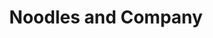 ---
layout: place
title: "Noodles and Company"
permalink: /pennsylvania/lancaster/noodles-and-company.html
stateAbbr: PA
stateName: Pennsylvania
cityName: Lancaster
seo:
  name: "Noodles and Company"
  type: Restaurant
  links: https://locations.noodles.com/pa/lancaster/2099-fruitville-pike?utm_campaign=soci&utm_medium=organic&utm_source=google
description: "Noodles and Company serves delicious sushi in Lancaster, Pennsylvania. Try fresh Japanese dishes for a great dining experience. "
place_id: ChIJV8X2RpojxokRv8LuDiJhPjw
photos:
  - name: >-
      places/ChIJV8X2RpojxokRv8LuDiJhPjw/photos/AeeoHcKl9ldMV8FjeF5bhAiYpqyYlP-1mv3JNzCyeXfGoUr5-vucrqo4w0POni6B0r7SEzs-sZfUmuw_MgznQxrhxRNaK6m4zkHQxLmopGOjFenxMlS4c6ajqMCuHvQq_VS3aRAzwYitaUhZgGXT5sz4HKVQ3uTR_-Rox0177M1sMBTzXxUYOm2HcybpinHCQ9DJfor4TLEt_m3Jfl_BB9mQayTOwG4WUguNZENFhmVTlUsVduDgdFg7XMQLezH6dDgo00iBjmOINUQs5uhzGTt_MBVrfHgjfLLonoNr24eG1aX0B5f9UwzsJI7lHAUt8oyMNkSLz7TP8VBfR1eSv3iv8eV9tjcSUbGiccby1TmS-04qo3c8Pr5rctzoerfT7vWSbN8eQGtGY8X32SGo6xFmdntP4U5fb74mdjMRO_hYjLc
    widthPx: 816
    heightPx: 612
    authorAttributions:
      - displayName: Sean Anderson
        uri: https://maps.google.com/maps/contrib/117133671467881338918
        photoUri: >-
          https://lh3.googleusercontent.com/a-/ALV-UjXlhcY8VxyVIwYgLP9ApO1sfDSosBfNo_qOjoe34RVaOrs5oUG0FA=s100-p-k-no-mo
    flagContentUri: >-
      https://www.google.com/local/imagery/report/?cb_client=maps_api_places.places_api&image_key=!1e10!2sCIHM0ogKEICAgIDcxa6hbQ&hl=en-US
    googleMapsUri: >-
      https://www.google.com/maps/place//data=!3m4!1e2!3m2!1sCIHM0ogKEICAgIDcxa6hbQ!2e10!4m2!3m1!1s0x89c6239a46f6c557:0x3c3e61220eeec2bf
  - name: >-
      places/ChIJV8X2RpojxokRv8LuDiJhPjw/photos/AeeoHcJz7aJkXWgx7uSfTnPTgJsfEq1l2knFKmWHZyiwJ7YZA7SQVjEmplK7_Mlii2A74IVtoaD8-W9m268LvytwqDqvzi01GeYB9I0tBnwSe5cr5RUi84BO8GpHE2YpuWhG_uoUG_Lp9mbXQwAactKVzRFT2AO6hKSMiNqSCuaFEr_2R2aOhTLdbVwdfFP4WfQp8epYqF75QMeaPcCd_HfGCZmYO2188gTmcXdrb6w6nfq-L-1ktQj6lW8soiLu27f0hkBQ5ZAvRjWbjd3x6ws0AhXap4FUuFJ6KEP9P96BxWFGlw
    widthPx: 1024
    heightPx: 576
    authorAttributions:
      - displayName: Noodles and Company
        uri: https://maps.google.com/maps/contrib/102876495348353487743
        photoUri: >-
          https://lh3.googleusercontent.com/a/ACg8ocIc382-9YuQT0qLvC5NjGMlkn1phFGlryAGWN_3APujbzyTVAw=s100-p-k-no-mo
    flagContentUri: >-
      https://www.google.com/local/imagery/report/?cb_client=maps_api_places.places_api&image_key=!1e10!2sAF1QipNUPoT99MQPtFml6ILRFQk6gUbfoBU70nfSg3a-&hl=en-US
    googleMapsUri: >-
      https://www.google.com/maps/place//data=!3m4!1e2!3m2!1sAF1QipNUPoT99MQPtFml6ILRFQk6gUbfoBU70nfSg3a-!2e10!4m2!3m1!1s0x89c6239a46f6c557:0x3c3e61220eeec2bf
  - name: >-
      places/ChIJV8X2RpojxokRv8LuDiJhPjw/photos/AeeoHcJikhr5-D38895en-0aKJR48cs-0nXL5ESfkP3HVX-vvKHnKoTLkHeqFu35ZOLWdbSXXB_7-ETFO5_aO8qV_oXPLMosJ12_PySBz5FovORXJ55cpZXKvAt3wsS4slr4U8KtZZe1PgVo0w9BHOv0ZPSawnSX7bzmGGIxk9FMdadu167idd8G3mivqsNLX4JTzZTTImrItNJ15rVfQEqauuV6AcH4Evd9N48XTW7pvG1M1F-dWhkJj59eylS6uj-oiKKcT1YG1bQQHR1rE7pbzCC_xEuN4gWKNUw6VPZgQyeq6w
    widthPx: 1200
    heightPx: 800
    authorAttributions:
      - displayName: Noodles and Company
        uri: https://maps.google.com/maps/contrib/102876495348353487743
        photoUri: >-
          https://lh3.googleusercontent.com/a/ACg8ocIc382-9YuQT0qLvC5NjGMlkn1phFGlryAGWN_3APujbzyTVAw=s100-p-k-no-mo
    flagContentUri: >-
      https://www.google.com/local/imagery/report/?cb_client=maps_api_places.places_api&image_key=!1e10!2sAF1QipNyBg1vTrWPczDFV_HqvMuYs7jbf2UhJGuKl4iO&hl=en-US
    googleMapsUri: >-
      https://www.google.com/maps/place//data=!3m4!1e2!3m2!1sAF1QipNyBg1vTrWPczDFV_HqvMuYs7jbf2UhJGuKl4iO!2e10!4m2!3m1!1s0x89c6239a46f6c557:0x3c3e61220eeec2bf
  - name: >-
      places/ChIJV8X2RpojxokRv8LuDiJhPjw/photos/AeeoHcJ7OCtJpzSga1xkYEylVZS5BJ79T3OelJy1ESkyCHJ3L8-GCY2mMU1dcu4xButQXP9_2sLXhUIdnXLyt9Pn007_BMzhKtVAbOLlOfiHw2Tkixtf7hucFNqNRELfMvLABQDITDOc5mvVRyxRJZb8MQ_eLnFndJXh7GRl6F2azDy_mrHZq9If_F_DgKbjE9Hj-sivox4rcsIP2dafCKHQ-BoHZ2302ypF-kFKPD1h4gj5C4ODtXVHsJtfN5wdabLRqlfNe9kivMkqMqLA4sG140JRuLfRDExWD5Zh2msIWrlV5A
    widthPx: 1200
    heightPx: 800
    authorAttributions:
      - displayName: Noodles and Company
        uri: https://maps.google.com/maps/contrib/102876495348353487743
        photoUri: >-
          https://lh3.googleusercontent.com/a/ACg8ocIc382-9YuQT0qLvC5NjGMlkn1phFGlryAGWN_3APujbzyTVAw=s100-p-k-no-mo
    flagContentUri: >-
      https://www.google.com/local/imagery/report/?cb_client=maps_api_places.places_api&image_key=!1e10!2sAF1QipMLgt09JmPj8z3VTtst7DFvqkQ9ONi_jnTOnyoe&hl=en-US
    googleMapsUri: >-
      https://www.google.com/maps/place//data=!3m4!1e2!3m2!1sAF1QipMLgt09JmPj8z3VTtst7DFvqkQ9ONi_jnTOnyoe!2e10!4m2!3m1!1s0x89c6239a46f6c557:0x3c3e61220eeec2bf
  - name: >-
      places/ChIJV8X2RpojxokRv8LuDiJhPjw/photos/AeeoHcJUpDvdIcjPMOiOY324TCJTplueUKAydXeb5K5DZ-NhvKdmLh937ypPfVkLh1yR2REgUlzLGRUcUxcSgkqxl37MIOG-BdJLB6TSWikyZeOyogoZVqTmhHnTy0S3kFGKxSW98s_fEB-W9_5C1Wufscz-AfISjLtW8B-hXinbbKp4HjvOFYBdCtqG1qtUNqtLq7st5E-3OZaSqXxYJzWzewDe2MqsxO1_o3-krlAtrlWoed414jauSu0FvRhkTmCN-aXij0xDN8Fj0yBWJtoDW9MeGXs27KXaQaxy6cme_TiCRw
    widthPx: 800
    heightPx: 800
    authorAttributions:
      - displayName: Noodles and Company
        uri: https://maps.google.com/maps/contrib/102876495348353487743
        photoUri: >-
          https://lh3.googleusercontent.com/a/ACg8ocIc382-9YuQT0qLvC5NjGMlkn1phFGlryAGWN_3APujbzyTVAw=s100-p-k-no-mo
    flagContentUri: >-
      https://www.google.com/local/imagery/report/?cb_client=maps_api_places.places_api&image_key=!1e10!2sAF1QipNwY-ltwOKlRbA8fSSPQDWgrOMTNSEZCiSD1IpI&hl=en-US
    googleMapsUri: >-
      https://www.google.com/maps/place//data=!3m4!1e2!3m2!1sAF1QipNwY-ltwOKlRbA8fSSPQDWgrOMTNSEZCiSD1IpI!2e10!4m2!3m1!1s0x89c6239a46f6c557:0x3c3e61220eeec2bf
  - name: >-
      places/ChIJV8X2RpojxokRv8LuDiJhPjw/photos/AeeoHcJPpqXA9vF-x9wSYpBI6Y0fpxanCoIRuGCUBE0kub8tYamRCK1BE6udiLPTLZacG56GUcoGnOdMrYTov7IrITnQcaHccmBPayDgOYhz1WQDiKk4xyIIqK8IoHcEQnmR-lFtwfWPgSrjCcI7x5iz3IDxsYicWj2yWQb_Yo_1gzYUaxErONeSyQUzYTuhU9N0PIuOj8nfwtDzzMZ6NcNmxaIoHr2uEQ43L3BEEEc3d6-M_GARtsokFq3O5pNpiI_ISHQKP0xSdZLdVsLEbkA2JrBLwgyfBi3bW3Lm89-hEsUv3g
    widthPx: 1200
    heightPx: 800
    authorAttributions:
      - displayName: Noodles and Company
        uri: https://maps.google.com/maps/contrib/102876495348353487743
        photoUri: >-
          https://lh3.googleusercontent.com/a/ACg8ocIc382-9YuQT0qLvC5NjGMlkn1phFGlryAGWN_3APujbzyTVAw=s100-p-k-no-mo
    flagContentUri: >-
      https://www.google.com/local/imagery/report/?cb_client=maps_api_places.places_api&image_key=!1e10!2sAF1QipOGxH0cKMG1rFlAwQuAJG1pdXXE1qbARMKGR66G&hl=en-US
    googleMapsUri: >-
      https://www.google.com/maps/place//data=!3m4!1e2!3m2!1sAF1QipOGxH0cKMG1rFlAwQuAJG1pdXXE1qbARMKGR66G!2e10!4m2!3m1!1s0x89c6239a46f6c557:0x3c3e61220eeec2bf
  - name: >-
      places/ChIJV8X2RpojxokRv8LuDiJhPjw/photos/AeeoHcJpVG4_rKJdGCZSastd57IrHlOz6frtn3ENskB7ekaqgUqApo0dejs4DIMJsRAHySSIQyGR1UKn4N3idQJt2sBGhOdMrh5SsOsn4CwUUz4ouZZGS4Ik3CpGNZ5D3E5HUzZf5SkMmwTL9kkCEKcN6IYH9skjALlD-J38sH6lPjp8Gsufen4Ymq8vsRGPCSeoSkq2CLe3iXkyLZlXMeD6_x8OxdKNfvICGwFQOud2K2QJJXNfznog5XBdjgliPsrBwEBul61vLZrBGLthIALi6VYN2LHm9Zs9vbv7Zm02qpHtXg
    widthPx: 800
    heightPx: 800
    authorAttributions:
      - displayName: Noodles and Company
        uri: https://maps.google.com/maps/contrib/102876495348353487743
        photoUri: >-
          https://lh3.googleusercontent.com/a/ACg8ocIc382-9YuQT0qLvC5NjGMlkn1phFGlryAGWN_3APujbzyTVAw=s100-p-k-no-mo
    flagContentUri: >-
      https://www.google.com/local/imagery/report/?cb_client=maps_api_places.places_api&image_key=!1e10!2sAF1QipMrNxSriAtwj4y4u38xlDRA5cNuc568IJUxeCQB&hl=en-US
    googleMapsUri: >-
      https://www.google.com/maps/place//data=!3m4!1e2!3m2!1sAF1QipMrNxSriAtwj4y4u38xlDRA5cNuc568IJUxeCQB!2e10!4m2!3m1!1s0x89c6239a46f6c557:0x3c3e61220eeec2bf
  - name: >-
      places/ChIJV8X2RpojxokRv8LuDiJhPjw/photos/AeeoHcJ8DXX0bCZpnoKkXcpnzU_OJfGT0F0qe7soyqceBT0B8bcr2caLxYoWUgE6yUDsPfBOoeTBNXsPwACRc4JxVq-H166XvQDD3DNSjaiFB4tMUXasKYv_XRmq0iGrQ6sP2rm6aRaQSq55L8vPXmMOFdZyxTjO05TvbTjrTWhmNfBlrR-VqCDYDor3MM94SmgYCbCy2JOT-6iNxTOV5hKUnrrlBRBGcbBCLRckcIU77GfaD0RY_YrGiOxzPLaOSHg4CrFG9Hirjk3L6hPrc6LPTRZx9C3P4wzfySRcuEOKzM-lRg
    widthPx: 1200
    heightPx: 800
    authorAttributions:
      - displayName: Noodles and Company
        uri: https://maps.google.com/maps/contrib/102876495348353487743
        photoUri: >-
          https://lh3.googleusercontent.com/a/ACg8ocIc382-9YuQT0qLvC5NjGMlkn1phFGlryAGWN_3APujbzyTVAw=s100-p-k-no-mo
    flagContentUri: >-
      https://www.google.com/local/imagery/report/?cb_client=maps_api_places.places_api&image_key=!1e10!2sAF1QipMCBk2uV1LQEhyn4mcMa8G4_V3lG8RUkVjMM0Jp&hl=en-US
    googleMapsUri: >-
      https://www.google.com/maps/place//data=!3m4!1e2!3m2!1sAF1QipMCBk2uV1LQEhyn4mcMa8G4_V3lG8RUkVjMM0Jp!2e10!4m2!3m1!1s0x89c6239a46f6c557:0x3c3e61220eeec2bf
  - name: >-
      places/ChIJV8X2RpojxokRv8LuDiJhPjw/photos/AeeoHcI9KuHTbhrD6QtlNJNfhsWo6eF58UUFdyevIQLj-7WixXpLxUAYYrqJVjfZ6pKVB_57ET-rSnVwETQJ5lxoZ0y5uK2M6qJxWhUgPzlreDBcblRTYMZLmW2Tck4mQ3IU47fuH7Tpqm1P7R6xbRYf2ghm75u4xZIRq-ylNYFxuxzA7XA5Cud5kwLg-npJ51lNiPsZBClXVZfV_hYGhS_YyRAvmXJbv3d98-wvdiHfOyCK9kZB1iCpwV-uoRosCJzNV1zCYs7MyVwkGjIWB9Gm1cX-soFKGHdIfXWgVUKECxcG8g
    widthPx: 1200
    heightPx: 800
    authorAttributions:
      - displayName: Noodles and Company
        uri: https://maps.google.com/maps/contrib/102876495348353487743
        photoUri: >-
          https://lh3.googleusercontent.com/a/ACg8ocIc382-9YuQT0qLvC5NjGMlkn1phFGlryAGWN_3APujbzyTVAw=s100-p-k-no-mo
    flagContentUri: >-
      https://www.google.com/local/imagery/report/?cb_client=maps_api_places.places_api&image_key=!1e10!2sAF1QipNaYqv8RnHrZ_md7n6aofS0l6CjKdnYqvEJgMoc&hl=en-US
    googleMapsUri: >-
      https://www.google.com/maps/place//data=!3m4!1e2!3m2!1sAF1QipNaYqv8RnHrZ_md7n6aofS0l6CjKdnYqvEJgMoc!2e10!4m2!3m1!1s0x89c6239a46f6c557:0x3c3e61220eeec2bf
  - name: >-
      places/ChIJV8X2RpojxokRv8LuDiJhPjw/photos/AeeoHcLFv_pmkkKbzqvNOI7xcesWyiFJk5f7eqaduRaWalBaIlnm5CX-lmBRLZ1lWUT_oNdWbVIYQq_rnim24xgr2cYYki97aXjt02Ct_UsARf9QJAw8cPnrI-XqnQmYR7B4gWSSXmX0gZjfV6eqr_nrW8MqgYd1fb_gKj5IPaMx88kriNeET_6zJxB4nLlCTe5bgu3FzIch0XK7e-1jyz3LAEpaovebJoLqgpILgDfftYn0cHxBtHsA8Kv2PIP8ApRJLIogRXCzIFhq22MeyN3fbWb4-y_niFSmUZGCPl46sbnt5g
    widthPx: 1200
    heightPx: 800
    authorAttributions:
      - displayName: Noodles and Company
        uri: https://maps.google.com/maps/contrib/102876495348353487743
        photoUri: >-
          https://lh3.googleusercontent.com/a/ACg8ocIc382-9YuQT0qLvC5NjGMlkn1phFGlryAGWN_3APujbzyTVAw=s100-p-k-no-mo
    flagContentUri: >-
      https://www.google.com/local/imagery/report/?cb_client=maps_api_places.places_api&image_key=!1e10!2sAF1QipM9yN3dzyW5Eefhzqq7bVpChRmKJRZ1hcqRSdfw&hl=en-US
    googleMapsUri: >-
      https://www.google.com/maps/place//data=!3m4!1e2!3m2!1sAF1QipM9yN3dzyW5Eefhzqq7bVpChRmKJRZ1hcqRSdfw!2e10!4m2!3m1!1s0x89c6239a46f6c557:0x3c3e61220eeec2bf
address: 2099 Fruitville Pike, Lancaster, PA 17601, USA
street: 2099 Fruitville Pike
city: Lancaster
state: PA
zip: '17601'
country: USA
neighborhood: null
latitude: '40.077393'
longitude: '-76.326133'
accessibility_options:
  wheelchairAccessibleParking: true
  wheelchairAccessibleSeating: true
business_status: OPERATIONAL
name: Noodles and Company
google_maps_links:
  directionsUri: >-
    https://www.google.com/maps/dir//''/data=!4m7!4m6!1m1!4e2!1m2!1m1!1s0x89c6239a46f6c557:0x3c3e61220eeec2bf!3e0
  placeUri: https://maps.google.com/?cid=4341013889739047615
  writeAReviewUri: >-
    https://www.google.com/maps/place//data=!4m3!3m2!1s0x89c6239a46f6c557:0x3c3e61220eeec2bf!12e1
  reviewsUri: >-
    https://www.google.com/maps/place//data=!4m4!3m3!1s0x89c6239a46f6c557:0x3c3e61220eeec2bf!9m1!1b1
  photosUri: >-
    https://www.google.com/maps/place//data=!4m3!3m2!1s0x89c6239a46f6c557:0x3c3e61220eeec2bf!10e5
primary_type: Restaurant
opening_hours:
  regular: null
  current: null
secondary_opening_hours:
  regular:
    weekdayDescriptions: null
    type: null
  current:
    weekdayDescriptions: null
    type: null
phone: (717) 560-0500
price_level: PRICE_LEVEL_INEXPENSIVE
price_range: $10 &ndash; $20
rating: '4.3'
rating_count: 752
website: >-
  https://locations.noodles.com/pa/lancaster/2099-fruitville-pike?utm_campaign=soci&utm_medium=organic&utm_source=google
reviews: null
parking_options: null
payment_options: null
allow_dogs: null
curbside_pickup: null
delivery: null
dine_in: null
good_for_children: null
good_for_groups: null
good_for_sports: null
live_music: null
menu_for_children: null
outdoor_seating: null
reservable: null
restroom: null
serves_beer: null
serves_breakfast: null
serves_brunch: null
serves_cocktails: null
serves_coffee: null
serves_dinner: null
serves_dessert: null
serves_lunch: null
serves_vegetarian_food: null
serves_wine: null
takeout: null
summary: null

---